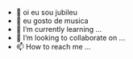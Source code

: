 - 👋 oi eu sou jubileu
- 👀 eu gosto de musica
- 🌱 I’m currently learning ...
- 💞️ I’m looking to collaborate on ...
- 📫 How to reach me ...

<!---
jubileu0800/jubileu0800 is a ✨ special ✨ repository because its `README.md` (this file) appears on your GitHub profile.
You can click the Preview link to take a look at your changes.
--->
